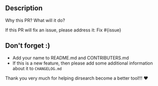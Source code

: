 Description
--------------

Why this PR? What will it do?

If this PR will fix an issue, please address it:
Fix #{issue}

Don't forget :)
-------------

 * Add your name to README.md and CONTRIBUTERS.md
 * If this is a new feature, then please add some additional information about it to `CHANGELOG.md`


Thank you very much for helping dirsearch become a better tool!!! :heart:
